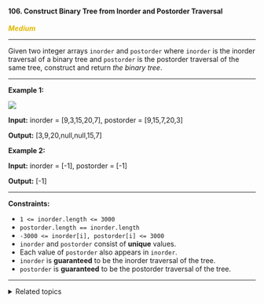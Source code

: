 #### 106. Construct Binary Tree from Inorder and Postorder Traversal

<span style="color:#deb800">***Medium***</span>
___

Given two integer arrays `inorder` and `postorder` where `inorder` is the inorder traversal of a binary tree and `postorder` is the postorder traversal of the same tree, construct and return _the binary tree_.
___

**Example 1:**

![](https://assets.leetcode.com/uploads/2021/02/19/tree.jpg)

**Input:** inorder = [9,3,15,20,7], postorder = [9,15,7,20,3]

**Output:** [3,9,20,null,null,15,7] 

**Example 2:**

**Input:** inorder = [-1], postorder = [-1]

**Output:** [-1] 
___

**Constraints:**

*   `1 <= inorder.length <= 3000`
*   `postorder.length == inorder.length`
*   `-3000 <= inorder[i], postorder[i] <= 3000`
*   `inorder` and `postorder` consist of **unique** values.
*   Each value of `postorder` also appears in `inorder`.
*   `inorder` is **guaranteed** to be the inorder traversal of the tree.
*   `postorder` is **guaranteed** to be the postorder traversal of the tree.
___


<details><summary>Related topics</summary>

[#Array](https://leetcode.com/tag/array/)
[#Hash Table](https://leetcode.com/tag/hash-table/)
[#Divide and Conquer](https://leetcode.com/tag/divide-and-conquer/)
[#Tree](https://leetcode.com/tag/tree/)
[#Binary Tree](https://leetcode.com/tag/binary-tree/)

</details>